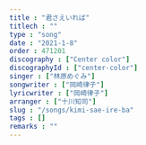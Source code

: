 ```yaml
---
title : "君さえいれば"
titlech : ""
type : "song"
date : "2021-1-8"
order : 471201
discography : ["Center color"]
discographyId : ["center-color"]
singer : ["林原めぐみ"]
songwriter : ["岡崎律子"]
lyricwriter : ["岡崎律子"]
arranger : ["十川知司"]
slug : "/songs/kimi-sae-ire-ba"
tags : []
remarks : ""
---
```


